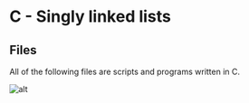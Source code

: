 # C - Singly linked lists

## Files

All of the following files are scripts and programs written in C.

![alt](https://geps.dev/progress/0)
